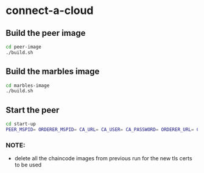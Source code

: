 # connect-a-cloud

## Build the peer image
```bash
cd peer-image
./build.sh
```

## Build the marbles image
```bash
cd marbles-image
./build.sh
```
## Start the peer
```bash
cd start-up
PEER_MSPID= ORDERER_MSPID= CA_URL= CA_USER= CA_PASSWORD= ORDERER_URL= CHANNEL_NAME= CHAINCODE_ID= CHAINCODE_VERSION= COMPANY= USER1= USER2= USER3= ./start.sh
```

### NOTE:
- delete all the chaincode images from previous run for the new tls certs to be used